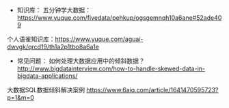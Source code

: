 * 知识库：
五分钟学大数据：https://www.yuque.com/fivedata/pehkup/ogsgemnqh10a6ane#52ade409

个人语雀知识库：https://www.yuque.com/aguai-dwvgk/qrcd19/th1a2p1tbo8a6a1e


* 常见问题：
如何处理大数据应用中的倾斜数据？
http://www.bigdatainterview.com/how-to-handle-skewed-data-in-bigdata-applications/

大数据SQL数据倾斜解决案例 
https://www.6aiq.com/article/1641470595723?p=1&m=0
